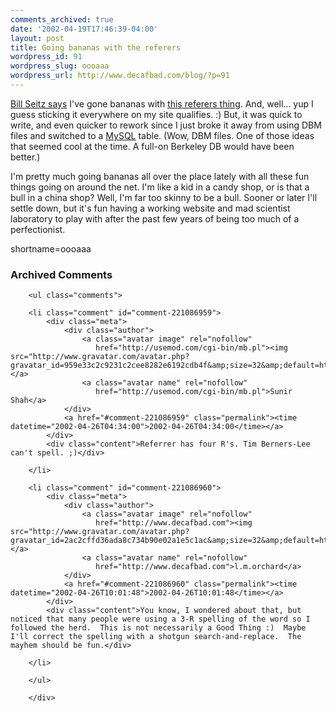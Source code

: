```yaml
---
comments_archived: true
date: '2002-04-19T17:46:39-04:00'
layout: post
title: Going bananas with the referers
wordpress_id: 91
wordpress_slug: oooaaa
wordpress_url: http://www.decafbad.com/blog/?p=91
---
```

<p><a href="http://webseitz.fluxent.com/wiki/z2002-04-17-a">Bill Seitz says</a> I've gone bananas with <a href="http://www.decafbad.com/twiki/bin/view/Main/ShowReferers">this referers thing</a>.  And, well... yup I guess sticking it everywhere on my site qualifies.  :)  But, it was quick to write, and even quicker to rework since I just broke it away from using DBM files and switched to a <a href="http://www.decafbad.com/twiki/bin/view/Main/MySQL">MySQL</a> table.  (Wow, DBM files.  One of those ideas that seemed cool at the time.  A full-on Berkeley DB would have been better.)</p>
<p>I'm pretty much going bananas all over the place lately with all these fun things going on around the net.  I'm like a kid in a candy shop, or is that a bull in a china shop?  Well, I'm far too skinny to be a bull.  Sooner or later I'll settle down, but it's fun having a working website and mad scientist laboratory to play with after the past few years of being too much of a perfectionist.</p>
<!--more-->
shortname=oooaaa

<div id="comments" class="comments archived-comments">
            <h3>Archived Comments</h3>
            
        <ul class="comments">
            
        <li class="comment" id="comment-221086959">
            <div class="meta">
                <div class="author">
                    <a class="avatar image" rel="nofollow" 
                       href="http://usemod.com/cgi-bin/mb.pl"><img src="http://www.gravatar.com/avatar.php?gravatar_id=959e33c2c9231c2cee8282e6192cdb4f&amp;size=32&amp;default=http://mediacdn.disqus.com/1320279820/images/noavatar32.png"/></a>
                    <a class="avatar name" rel="nofollow" 
                       href="http://usemod.com/cgi-bin/mb.pl">Sunir Shah</a>
                </div>
                <a href="#comment-221086959" class="permalink"><time datetime="2002-04-26T04:34:00">2002-04-26T04:34:00</time></a>
            </div>
            <div class="content">Referrer has four R's. Tim Berners-Lee can't spell. ;)</div>
            
        </li>
    
        <li class="comment" id="comment-221086960">
            <div class="meta">
                <div class="author">
                    <a class="avatar image" rel="nofollow" 
                       href="http://www.decafbad.com"><img src="http://www.gravatar.com/avatar.php?gravatar_id=2ac2cffd36ada8c734b90e02a1e5c1ac&amp;size=32&amp;default=http://mediacdn.disqus.com/1320279820/images/noavatar32.png"/></a>
                    <a class="avatar name" rel="nofollow" 
                       href="http://www.decafbad.com">l.m.orchard</a>
                </div>
                <a href="#comment-221086960" class="permalink"><time datetime="2002-04-26T10:01:48">2002-04-26T10:01:48</time></a>
            </div>
            <div class="content">You know, I wondered about that, but noticed that many people were using a 3-R spelling of the word so I followed the herd.  This is not necessarily a Good Thing :)  Maybe I'll correct the spelling with a shotgun search-and-replace.  The mayhem should be fun.</div>
            
        </li>
    
        </ul>
    
        </div>
    